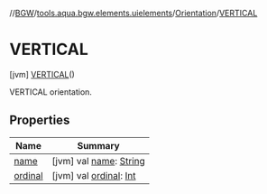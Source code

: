 //[BGW](../../../../index.md)/[tools.aqua.bgw.elements.uielements](../../index.md)/[Orientation](../index.md)/[VERTICAL](index.md)



# VERTICAL  
 [jvm] [VERTICAL](index.md)()  


VERTICAL orientation.

   


## Properties  
  
|  Name |  Summary | 
|---|---|
| <a name="tools.aqua.bgw.elements.uielements/Orientation.VERTICAL/name/#/PointingToDeclaration/"></a>[name](name.md)| <a name="tools.aqua.bgw.elements.uielements/Orientation.VERTICAL/name/#/PointingToDeclaration/"></a> [jvm] val [name](name.md): [String](https://kotlinlang.org/api/latest/jvm/stdlib/kotlin/-string/index.html)   <br>|
| <a name="tools.aqua.bgw.elements.uielements/Orientation.VERTICAL/ordinal/#/PointingToDeclaration/"></a>[ordinal](ordinal.md)| <a name="tools.aqua.bgw.elements.uielements/Orientation.VERTICAL/ordinal/#/PointingToDeclaration/"></a> [jvm] val [ordinal](ordinal.md): [Int](https://kotlinlang.org/api/latest/jvm/stdlib/kotlin/-int/index.html)   <br>|

